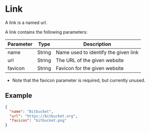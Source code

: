 # Link

A link is a named url.

A link contains the following parameters:

| Parameter | Type   | Description                          |
|-----------|--------|--------------------------------------|
| name      | String | Name used to identify the given link |
| url       | String | The URL of the given website         |
| favicon   | String | Favicon for the given website        |

* Note that the favicon parameter is required, but currently unused.

## Example

```JSON
{
  "name": "Bitbucket",
  "url": "https://bitbucket.org",
  "favicon": "bitbucket.png"
}
```